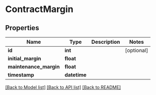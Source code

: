 # ContractMargin

## Properties
Name | Type | Description | Notes
------------ | ------------- | ------------- | -------------
**id** | **int** |  | [optional] 
**initial_margin** | **float** |  | 
**maintenance_margin** | **float** |  | 
**timestamp** | **datetime** |  | 

[[Back to Model list]](../README.md#documentation-for-models) [[Back to API list]](../README.md#documentation-for-api-endpoints) [[Back to README]](../README.md)

